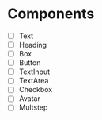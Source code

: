 # Components

- [ ] Text
- [ ] Heading
- [ ] Box
- [ ] Button
- [ ] TextInput
- [ ] TextArea
- [ ] Checkbox
- [ ] Avatar
- [ ] Multstep

